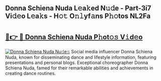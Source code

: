 ## Donna Schiena Nuda L𝚎a𝚔ed N𝚞𝚍e - Part-3i7 Vi𝚍𝚎o L𝚎a𝚔s - H𝚘𝚝 O𝚗𝚕yf𝚊ns P𝚑𝚘tos NL2Fa

# <h2><a href="http://kfa9nm.oniu.top/?m=Donna+Schiena+Nuda">🔗👉 🔴 Donna Schiena Nuda P𝚑ot𝚘𝚜 V𝚒d𝚎o</a></h2>

[![Donna Schiena Nuda Nu𝚍e𝚜](https://i.imgur.com/0qMVB7G.gif)](http://kfa9nm.oniu.top/?m=Donna+Schiena+Nuda)
Social media influencer Donna Schiena Nuda, known for disseminating dance and lifestyle information, featuring presentations and personal blogs. Exceptional choreographer Donna Schiena Nuda, famed for their remarkable abilities and achievements in creating dance routines.  
